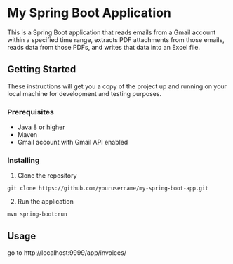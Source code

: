 # My Spring Boot Application

This is a Spring Boot application that reads emails from a Gmail account within a specified time range, extracts PDF attachments from those emails, reads data from those PDFs, and writes that data into an Excel file.

## Getting Started

These instructions will get you a copy of the project up and running on your local machine for development and testing purposes.

### Prerequisites

- Java 8 or higher
- Maven
- Gmail account with Gmail API enabled

### Installing

1. Clone the repository
```
git clone https://github.com/yourusername/my-spring-boot-app.git
```
2. Run the application
```
mvn spring-boot:run
```

## Usage
 go to http://localhost:9999/app/invoices/